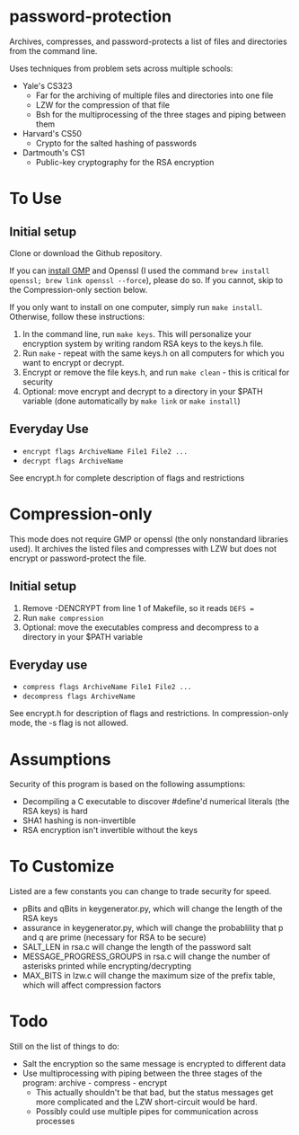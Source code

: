 # password-protection
Archives, compresses, and password-protects a list of files and directories from the command line.

Uses techniques from problem sets across multiple schools:

* Yale's CS323
    * Far for the archiving of multiple files and directories into one file
    * LZW for the compression of that file
    * Bsh for the multiprocessing of the three stages and piping between them
* Harvard's CS50
    * Crypto for the salted hashing of passwords
* Dartmouth's CS1
    * Public-key cryptography for the RSA encryption

# To Use

## Initial setup

Clone or download the Github repository.

If you can [install GMP](https://gmplib.org) and Openssl (I used the command ```brew install openssl; brew link openssl --force```), please do so. If you cannot, skip to the Compression-only section below.

If you only want to install on one computer, simply run ```make install```. Otherwise, follow these instructions:

1. In the command line, run ```make keys```. This will personalize your encryption system by writing random RSA keys to the keys.h file.
2. Run ```make``` - repeat with the same keys.h on all computers for which you want to encrypt or decrypt.
3. Encrypt or remove the file keys.h, and run ```make clean``` - this is critical for security
4. Optional: move encrypt and decrypt to a directory in your $PATH variable (done automatically by ```make link``` or ```make install```)

## Everyday Use

* ```encrypt flags ArchiveName File1 File2 ...```
* ```decrypt flags ArchiveName```

See encrypt.h for complete description of flags and restrictions

# Compression-only

This mode does not require GMP or openssl (the only nonstandard libraries used). It archives the listed files and compresses with LZW but does not encrypt or password-protect the file.

## Initial setup

1. Remove -DENCRYPT from line 1 of Makefile, so it reads ```DEFS =```
2. Run ```make compression```
3. Optional: move the executables compress and decompress to a directory in your $PATH variable

## Everyday use

* ```compress flags ArchiveName File1 File2 ...```
* ```decompress flags ArchiveName```

See encrypt.h for description of flags and restrictions. In compression-only mode, the -s flag is not allowed.

# Assumptions

Security of this program is based on the following assumptions:

* Decompiling a C executable to discover #define'd numerical literals (the RSA keys) is hard
* SHA1 hashing is non-invertible
* RSA encryption isn't invertible without the keys

# To Customize

Listed are a few constants you can change to trade security for speed.

* pBits and qBits in keygenerator.py, which will change the length of the RSA keys
* assurance in keygenerator.py, which will change the probablility that p and q are prime (necessary for RSA to be secure)
* SALT_LEN in rsa.c will change the length of the password salt
* MESSAGE_PROGRESS_GROUPS in rsa.c will change the number of asterisks printed while encrypting/decrypting
* MAX_BITS in lzw.c will change the maximum size of the prefix table, which will affect compression factors

# Todo

Still on the list of things to do:

* Salt the encryption so the same message is encrypted to different data
* Use multiprocessing with piping between the three stages of the program: archive - compress - encrypt
    * This actually shouldn't be that bad, but the status messages get more complicated and the LZW short-circuit would be hard. 
    * Possibly could use multiple pipes for communication across processes
